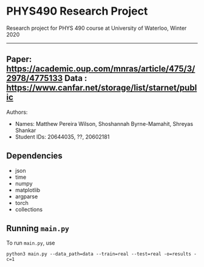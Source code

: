 # PHYS490 Research Project
Research project for PHYS 490 course at University of Waterloo, Winter 2020

___
Paper: https://academic.oup.com/mnras/article/475/3/2978/4775133
Data : https://www.canfar.net/storage/list/starnet/public
---

Authors:

- Names: Matthew Pereira Wilson, Shoshannah Byrne-Mamahit, Shreyas Shankar
- Student IDs: 20644035, ??, 20602181

## Dependencies

- json
- time
- numpy
- matplotlib
- argparse
- torch
- collections


## Running `main.py`

To run `main.py`, use

```
python3 main.py --data_path=data --train=real --test=real -o=results -c=1
```
